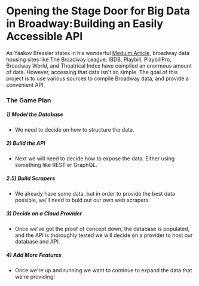# Opening the Stage Door for Big Data in Broadway: Building an Easily Accessible API

As Yaakov Bressler states in his wonderful [Meduim Article](https://towardsdatascience.com/opening-the-stage-door-for-big-data-in-broadway-20ca3e35a274), broadway data housing sites like The Broadway League, IBDB, Playbill, PlaybillPro, Broadway World, and Theatrical Index have compiled an enormous amount of data. However, accessing that data isn't so simple. The goal of this project is to use various sources to compile Broadway data, and provide a convenient API.


### The Game Plan
##### 1) Model the Database
* We need to decide on how to structure the data.

##### 2) Build the API
* Next we will need to decide how to expose the data. Either using something like REST or GraphQL.

##### 2.5) Build Scrapers
* We already have some data, but in order to provide the best data possible, we'll need to buid out our own web scrapers.

##### 3) Decide on a Cloud Provider
* Once we've got the proof of concept down, the database is populated, and the API is thoroughly tested we will decide on a provider to host our database and API.

##### 4) Add More Features
* Once we're up and running we want to continue to expand the data that we're providing!
